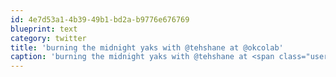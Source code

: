 ```yaml
---
id: 4e7d53a1-4b39-49b1-bd2a-b9776e676769
blueprint: text
category: twitter
title: 'burning the midnight yaks with @tehshane at @okcolab'
caption: 'burning the midnight yaks with @tehshane at <span class="username username_linked">@<a href="https://twitter.com/okcolab" title="Okanagan coLab">okcolab</a></span>'
---
```

